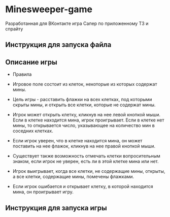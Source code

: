# Minesweeper-game

Разработанная для ВКонтакте игра Сапер по приложенному ТЗ и спрайту

## Инструкция для запуска файла

## Описание игры

- Правила

* Игровое поле состоит из клеток, некоторые из которых содержат мины.

* Цель игры - расставить флажки на всех клетках, под которыми скрыты мины, и открыть все клетки, которые не содержат мины.

* Игрок может открыть клетку, кликнув на нее левой кнопкой мыши. Если в клетке находится мина, игрок проигрывает. Если в клетке нет мины, то открывается число, указывающее на количество мин в соседних клетках.

* Если игрок уверен, что в клетке находится мина, он может поставить на нее флажок, кликнув на нее правой кнопкой мыши.

* Существует также возможность отмечать клетки вопросительным знаком, если игрок не уверен, есть ли в этой клетке мина или нет.

* Игрок выигрывает, когда все клетки, не содержащие мины, открыты, а все клетки, содержащие мины, помечены флажками.

* Если игрок ошибается и открывает клетку, в которой находится мина, он проигрывает игру.

## Инструкция для запуска игры
